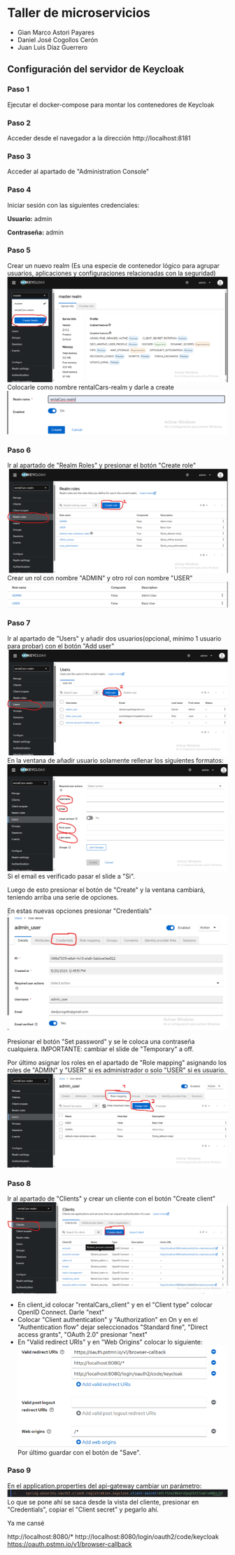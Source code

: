 # Taller de microservicios
* Gian Marco Astori Payares
* Daniel José Cogollos Cerón
* Juan Luis Díaz Guerrero

## Configuración del servidor de Keycloak
### Paso 1
Ejecutar el docker-compose para montar los contenedores de Keycloak
### Paso 2
Acceder desde el navegador a la dirección http://localhost:8181
### Paso 3
Acceder al apartado de "Administration Console"
### Paso 4
Iniciar sesión con las siguientes credenciales:

**Usuario:** admin

**Contraseña:** admin
### Paso 5
Crear un nuevo realm (Es una especie de contenedor lógico para agrupar usuarios, aplicaciones y configuraciones relacionadas con la seguridad)
![Imagen](src/step5.png)
Colocarle como nombre rentalCars-realm y darle a create
![Imagen](src/step5-1.png)
### Paso 6
Ir al apartado de "Realm Roles" y presionar el botón "Create role"
![Imagen](src/step6.png)
Crear un rol con nombre "ADMIN" y otro rol con nombre "USER"
![Imagen](src/step6-1.png)
### Paso 7
Ir al apartado de "Users" y añadir dos usuarios(opcional, mínimo 1 usuario para probar) con el botón "Add user"
![Imagen](src/step7.png)
En la ventana de añadir usuario solamente rellenar los siguientes formatos:
![Imagen](src/step7-1.png)
Si el email es verificado pasar el slide a "Si".

Luego de esto presionar el botón de "Create" y la ventana cambiará, teniendo arriba una serie de opciones.

En estas nuevas opciones presionar "Credentials"
![Imagen](src/step7-2.png)

Presionar el botón "Set password" y se le coloca una contraseña cualquiera.
IMPORTANTE: cambiar el slide de "Temporary" a off.

Por último asignar los roles en el apartado de "Role mapping" asignando los roles de "ADMIN" y "USER" si es administrador o solo "USER" si es usuario.
![Imagen](src/step7-3.png)
### Paso 8
Ir al apartado de "Clients" y crear un cliente con el botón "Create client"
![Imagen](src/step8.png)
* En client_id colocar "rentalCars_client" y en el "Client type" colocar OpenID Connect. Darle "next"
* Colocar "Client authentication" y "Authorization" en On y en el "Authentication flow" dejar seleccionados "Standard fine", "Direct access grants", "OAuth 2.0" presionar "next"
* En "Valid redirect URIs" y en "Web Origins" colocar lo siguiente:
![Imagen](src/Step8-1.png)
Por último guardar con el botón de "Save".

### Paso 9
En el application.properties del api-gateway cambiar un parámetro:
![Imagen](src/Step9.png)
Lo que se pone ahí se saca desde la vista del cliente, presionar en "Credentials", copiar el "Client secret" y pegarlo ahí.

Ya me cansé

http://localhost:8080/*
http://localhost:8080/login/oauth2/code/keycloak
https://oauth.pstmn.io/v1/browser-callback
